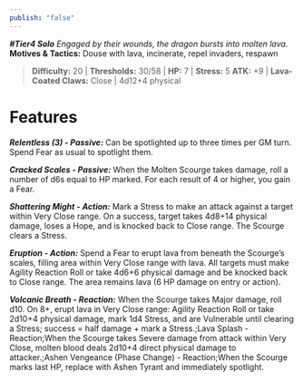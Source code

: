 ```yaml
---
publish: "false"
---
```

***#Tier4 Solo***
*Engaged by their wounds, the dragon bursts into molten lava.*
**Motives & Tactics:** Douse with lava, incinerate, repel invaders, respawn

> **Difficulty:** 20 | **Thresholds:** 30/58 | **HP:** 7 | **Stress:** 5
> **ATK:** +9 | **Lava-Coated Claws:** Close | 4d12+4 physical

# Features

***Relentless (3) - Passive:*** Can be spotlighted up to three times per GM turn. Spend Fear as usual to spotlight them.

***Cracked Scales - Passive:*** When the Molten Scourge takes damage, roll a number of d6s equal to HP marked. For each result of 4 or higher, you gain a Fear.

***Shattering Might - Action:*** Mark a Stress to make an attack against a target within Very Close range. On a success, target takes 4d8+14 physical damage, loses a Hope, and is knocked back to Close range. The Scourge clears a Stress.

***Eruption - Action:*** Spend a Fear to erupt lava from beneath the Scourge’s scales, filling area within Very Close range with lava. All targets must make Agility Reaction Roll or take 4d6+6 physical damage and be knocked back to Close range. The area remains lava (6 HP damage on entry or action).

***Volcanic Breath - Reaction:*** When the Scourge takes Major damage, roll d10. On 8+, erupt lava in Very Close range: Agility Reaction Roll or take 2d10+4 physical damage, mark 1d4 Stress, and are Vulnerable until clearing a Stress; success = half damage + mark a Stress.;Lava Splash - Reaction;When the Scourge takes Severe damage from attack within Very Close, molten blood deals 2d10+4 direct physical damage to attacker.;Ashen Vengeance (Phase Change) - Reaction;When the Scourge marks last HP, replace with Ashen Tyrant and immediately spotlight.
